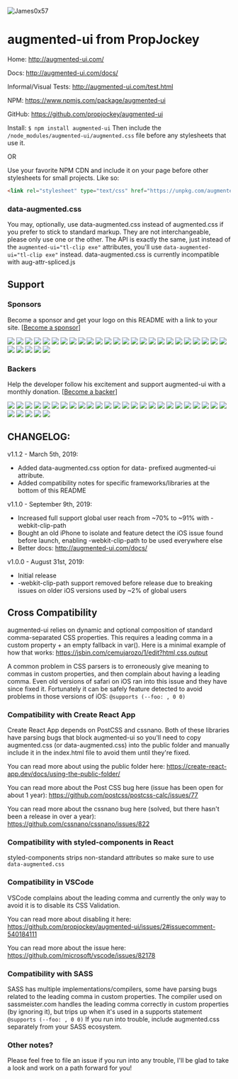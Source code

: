![James0x57](https://img.shields.io/badge/James0x57%20%F0%9F%91%BD-I%20made%20a%20thing!-blueviolet.svg?labelColor=222222)

# augmented-ui from PropJockey

Home:
http://augmented-ui.com/

Docs:
http://augmented-ui.com/docs/

Informal/Visual Tests:
http://augmented-ui.com/test.html

NPM:
https://www.npmjs.com/package/augmented-ui

GitHub:
https://github.com/propjockey/augmented-ui

Install:
`$ npm install augmented-ui`
Then include the `/node_modules/augmented-ui/augmented.css` file before any stylesheets that use it.

OR

Use your favorite NPM CDN and include it on your page before other stylesheets for small projects. Like so:
```html
<link rel="stylesheet" type="text/css" href="https://unpkg.com/augmented-ui/augmented.css">
```

### data-augmented.css

You may, optionally, use data-augmented.css instead of augmented.css if you prefer to stick to standard markup. They are not interchangeable, please only use one or the other. The API is exactly the same, just instead of the `augmented-ui="tl-clip exe"` attributes, you'll use `data-augmented-ui="tl-clip exe"` instead. data-augmented.css is currently incompatible with aug-attr-spliced.js

## Support

### Sponsors

Become a sponsor and get your logo on this README with a link to your site. [[Become a sponsor](https://opencollective.com/augmented-ui)]

<a href="https://opencollective.com/augmented-ui/sponsor/0/website" target="_blank"><img src="https://opencollective.com/augmented-ui/sponsor/0/avatar.svg"></a>
<a href="https://opencollective.com/augmented-ui/sponsor/1/website" target="_blank"><img src="https://opencollective.com/augmented-ui/sponsor/1/avatar.svg"></a>
<a href="https://opencollective.com/augmented-ui/sponsor/2/website" target="_blank"><img src="https://opencollective.com/augmented-ui/sponsor/2/avatar.svg"></a>
<a href="https://opencollective.com/augmented-ui/sponsor/3/website" target="_blank"><img src="https://opencollective.com/augmented-ui/sponsor/3/avatar.svg"></a>
<a href="https://opencollective.com/augmented-ui/sponsor/4/website" target="_blank"><img src="https://opencollective.com/augmented-ui/sponsor/4/avatar.svg"></a>
<a href="https://opencollective.com/augmented-ui/sponsor/5/website" target="_blank"><img src="https://opencollective.com/augmented-ui/sponsor/5/avatar.svg"></a>
<a href="https://opencollective.com/augmented-ui/sponsor/6/website" target="_blank"><img src="https://opencollective.com/augmented-ui/sponsor/6/avatar.svg"></a>
<a href="https://opencollective.com/augmented-ui/sponsor/7/website" target="_blank"><img src="https://opencollective.com/augmented-ui/sponsor/7/avatar.svg"></a>
<a href="https://opencollective.com/augmented-ui/sponsor/8/website" target="_blank"><img src="https://opencollective.com/augmented-ui/sponsor/8/avatar.svg"></a>
<a href="https://opencollective.com/augmented-ui/sponsor/9/website" target="_blank"><img src="https://opencollective.com/augmented-ui/sponsor/9/avatar.svg"></a>
<a href="https://opencollective.com/augmented-ui/sponsor/10/website" target="_blank"><img src="https://opencollective.com/augmented-ui/sponsor/10/avatar.svg"></a>
<a href="https://opencollective.com/augmented-ui/sponsor/11/website" target="_blank"><img src="https://opencollective.com/augmented-ui/sponsor/11/avatar.svg"></a>
<a href="https://opencollective.com/augmented-ui/sponsor/12/website" target="_blank"><img src="https://opencollective.com/augmented-ui/sponsor/12/avatar.svg"></a>
<a href="https://opencollective.com/augmented-ui/sponsor/13/website" target="_blank"><img src="https://opencollective.com/augmented-ui/sponsor/13/avatar.svg"></a>
<a href="https://opencollective.com/augmented-ui/sponsor/14/website" target="_blank"><img src="https://opencollective.com/augmented-ui/sponsor/14/avatar.svg"></a>
<a href="https://opencollective.com/augmented-ui/sponsor/15/website" target="_blank"><img src="https://opencollective.com/augmented-ui/sponsor/15/avatar.svg"></a>
<a href="https://opencollective.com/augmented-ui/sponsor/16/website" target="_blank"><img src="https://opencollective.com/augmented-ui/sponsor/16/avatar.svg"></a>
<a href="https://opencollective.com/augmented-ui/sponsor/17/website" target="_blank"><img src="https://opencollective.com/augmented-ui/sponsor/17/avatar.svg"></a>
<a href="https://opencollective.com/augmented-ui/sponsor/18/website" target="_blank"><img src="https://opencollective.com/augmented-ui/sponsor/18/avatar.svg"></a>
<a href="https://opencollective.com/augmented-ui/sponsor/19/website" target="_blank"><img src="https://opencollective.com/augmented-ui/sponsor/19/avatar.svg"></a>
<a href="https://opencollective.com/augmented-ui/sponsor/20/website" target="_blank"><img src="https://opencollective.com/augmented-ui/sponsor/20/avatar.svg"></a>
<a href="https://opencollective.com/augmented-ui/sponsor/21/website" target="_blank"><img src="https://opencollective.com/augmented-ui/sponsor/21/avatar.svg"></a>
<a href="https://opencollective.com/augmented-ui/sponsor/22/website" target="_blank"><img src="https://opencollective.com/augmented-ui/sponsor/22/avatar.svg"></a>
<a href="https://opencollective.com/augmented-ui/sponsor/23/website" target="_blank"><img src="https://opencollective.com/augmented-ui/sponsor/23/avatar.svg"></a>
<a href="https://opencollective.com/augmented-ui/sponsor/24/website" target="_blank"><img src="https://opencollective.com/augmented-ui/sponsor/24/avatar.svg"></a>
<a href="https://opencollective.com/augmented-ui/sponsor/25/website" target="_blank"><img src="https://opencollective.com/augmented-ui/sponsor/25/avatar.svg"></a>
<a href="https://opencollective.com/augmented-ui/sponsor/26/website" target="_blank"><img src="https://opencollective.com/augmented-ui/sponsor/26/avatar.svg"></a>
<a href="https://opencollective.com/augmented-ui/sponsor/27/website" target="_blank"><img src="https://opencollective.com/augmented-ui/sponsor/27/avatar.svg"></a>
<a href="https://opencollective.com/augmented-ui/sponsor/28/website" target="_blank"><img src="https://opencollective.com/augmented-ui/sponsor/28/avatar.svg"></a>
<a href="https://opencollective.com/augmented-ui/sponsor/29/website" target="_blank"><img src="https://opencollective.com/augmented-ui/sponsor/29/avatar.svg"></a>

### Backers

Help the developer follow his excitement and support augmented-ui with a monthly donation. [[Become a backer](https://opencollective.com/augmented-ui)]

<a href="https://opencollective.com/augmented-ui/backer/0/website" target="_blank"><img src="https://opencollective.com/augmented-ui/backer/0/avatar.svg"></a>
<a href="https://opencollective.com/augmented-ui/backer/1/website" target="_blank"><img src="https://opencollective.com/augmented-ui/backer/1/avatar.svg"></a>
<a href="https://opencollective.com/augmented-ui/backer/2/website" target="_blank"><img src="https://opencollective.com/augmented-ui/backer/2/avatar.svg"></a>
<a href="https://opencollective.com/augmented-ui/backer/3/website" target="_blank"><img src="https://opencollective.com/augmented-ui/backer/3/avatar.svg"></a>
<a href="https://opencollective.com/augmented-ui/backer/4/website" target="_blank"><img src="https://opencollective.com/augmented-ui/backer/4/avatar.svg"></a>
<a href="https://opencollective.com/augmented-ui/backer/5/website" target="_blank"><img src="https://opencollective.com/augmented-ui/backer/5/avatar.svg"></a>
<a href="https://opencollective.com/augmented-ui/backer/6/website" target="_blank"><img src="https://opencollective.com/augmented-ui/backer/6/avatar.svg"></a>
<a href="https://opencollective.com/augmented-ui/backer/7/website" target="_blank"><img src="https://opencollective.com/augmented-ui/backer/7/avatar.svg"></a>
<a href="https://opencollective.com/augmented-ui/backer/8/website" target="_blank"><img src="https://opencollective.com/augmented-ui/backer/8/avatar.svg"></a>
<a href="https://opencollective.com/augmented-ui/backer/9/website" target="_blank"><img src="https://opencollective.com/augmented-ui/backer/9/avatar.svg"></a>
<a href="https://opencollective.com/augmented-ui/backer/10/website" target="_blank"><img src="https://opencollective.com/augmented-ui/backer/10/avatar.svg"></a>
<a href="https://opencollective.com/augmented-ui/backer/11/website" target="_blank"><img src="https://opencollective.com/augmented-ui/backer/11/avatar.svg"></a>
<a href="https://opencollective.com/augmented-ui/backer/12/website" target="_blank"><img src="https://opencollective.com/augmented-ui/backer/12/avatar.svg"></a>
<a href="https://opencollective.com/augmented-ui/backer/13/website" target="_blank"><img src="https://opencollective.com/augmented-ui/backer/13/avatar.svg"></a>
<a href="https://opencollective.com/augmented-ui/backer/14/website" target="_blank"><img src="https://opencollective.com/augmented-ui/backer/14/avatar.svg"></a>
<a href="https://opencollective.com/augmented-ui/backer/15/website" target="_blank"><img src="https://opencollective.com/augmented-ui/backer/15/avatar.svg"></a>
<a href="https://opencollective.com/augmented-ui/backer/16/website" target="_blank"><img src="https://opencollective.com/augmented-ui/backer/16/avatar.svg"></a>
<a href="https://opencollective.com/augmented-ui/backer/17/website" target="_blank"><img src="https://opencollective.com/augmented-ui/backer/17/avatar.svg"></a>
<a href="https://opencollective.com/augmented-ui/backer/18/website" target="_blank"><img src="https://opencollective.com/augmented-ui/backer/18/avatar.svg"></a>
<a href="https://opencollective.com/augmented-ui/backer/19/website" target="_blank"><img src="https://opencollective.com/augmented-ui/backer/19/avatar.svg"></a>
<a href="https://opencollective.com/augmented-ui/backer/20/website" target="_blank"><img src="https://opencollective.com/augmented-ui/backer/20/avatar.svg"></a>
<a href="https://opencollective.com/augmented-ui/backer/21/website" target="_blank"><img src="https://opencollective.com/augmented-ui/backer/21/avatar.svg"></a>
<a href="https://opencollective.com/augmented-ui/backer/22/website" target="_blank"><img src="https://opencollective.com/augmented-ui/backer/22/avatar.svg"></a>
<a href="https://opencollective.com/augmented-ui/backer/23/website" target="_blank"><img src="https://opencollective.com/augmented-ui/backer/23/avatar.svg"></a>
<a href="https://opencollective.com/augmented-ui/backer/24/website" target="_blank"><img src="https://opencollective.com/augmented-ui/backer/24/avatar.svg"></a>
<a href="https://opencollective.com/augmented-ui/backer/25/website" target="_blank"><img src="https://opencollective.com/augmented-ui/backer/25/avatar.svg"></a>
<a href="https://opencollective.com/augmented-ui/backer/26/website" target="_blank"><img src="https://opencollective.com/augmented-ui/backer/26/avatar.svg"></a>
<a href="https://opencollective.com/augmented-ui/backer/27/website" target="_blank"><img src="https://opencollective.com/augmented-ui/backer/27/avatar.svg"></a>
<a href="https://opencollective.com/augmented-ui/backer/28/website" target="_blank"><img src="https://opencollective.com/augmented-ui/backer/28/avatar.svg"></a>
<a href="https://opencollective.com/augmented-ui/backer/29/website" target="_blank"><img src="https://opencollective.com/augmented-ui/backer/29/avatar.svg"></a>

## CHANGELOG:

v1.1.2 - March 5th, 2019:
* Added data-augmented.css option for data- prefixed augmented-ui attribute.
* Added compatibility notes for specific frameworks/libraries at the bottom of this README

v1.1.0 - September 9th, 2019:
* Increased full support global user reach from ~70% to ~91% with -webkit-clip-path
* Bought an old iPhone to isolate and feature detect the iOS issue found before launch, enabling -webkit-clip-path to be used everywhere else
* Better docs: http://augmented-ui.com/docs/

v1.0.0 - August 31st, 2019:
* Initial release
* -webkit-clip-path support removed before release due to breaking issues on older iOS versions used by ~2% of global users

## Cross Compatibility

augmented-ui relies on dynamic and optional composition of standard comma-separated CSS properties. This requires a leading comma in a custom property + an empty fallback in var(). Here is a minimal example of how that works: https://jsbin.com/cemujarozo/1/edit?html,css,output

A common problem in CSS parsers is to erroneously give meaning to commas in custom properties, and then complain about having a leading comma. Even old versions of safari on iOS ran into this issue and they have since fixed it. Fortunately it can be safely feature detected to avoid problems in those versions of iOS: `@supports (--foo: , 0 0)`

### Compatibility with Create React App

Create React App depends on PostCSS and cssnano. Both of these libraries have parsing bugs that block augmented-ui so you'll need to copy augmented.css (or data-augmented.css) into the public folder and manually include it in the index.html file to avoid them until they're fixed.

You can read more about using the public folder here: https://create-react-app.dev/docs/using-the-public-folder/

You can read more about the Post CSS bug here (issue has been open for about 1 year): https://github.com/postcss/postcss-calc/issues/77

You can read more about the cssnano bug here (solved, but there hasn't been a release in over a year): https://github.com/cssnano/cssnano/issues/822

### Compatibility with styled-components in React

styled-components strips non-standard attributes so make sure to use `data-augmented.css`

### Compatibility in VSCode

VSCode complains about the leading comma and currently the only way to avoid it is to disable its CSS Validation.

You can read more about disabling it here: https://github.com/propjockey/augmented-ui/issues/2#issuecomment-540184111

You can read more about the issue here: https://github.com/microsoft/vscode/issues/82178

### Compatibility with SASS

SASS has multiple implementations/compilers, some have parsing bugs related to the leading comma in custom properties. The compiler used on sassmeister.com handles the leading comma correctly in custom properties (by ignoring it), but trips up when it's used in a supports statement `@supports (--foo: , 0 0)` If you run into trouble, include augmented.css separately from your SASS ecosystem.

### Other notes?

Please feel free to file an issue if you run into any trouble, I'll be glad to take a look and work on a path forward for you!
